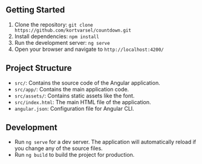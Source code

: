 ## Getting Started
1. Clone the repository: `git clone https://github.com/kortvarsel/countdown.git`
2. Install dependencies: `npm install`
3. Run the development server: `ng serve`
4. Open your browser and navigate to `http://localhost:4200/`

## Project Structure
- `src/`: Contains the source code of the Angular application.
- `src/app/`: Contains the main application code.
- `src/assets/`: Contains static assets like the font.
- `src/index.html`: The main HTML file of the application.
- `angular.json`: Configuration file for Angular CLI.

## Development
- Run `ng serve` for a dev server. The application will automatically reload if you change any of the source files.
- Run `ng build` to build the project for production.